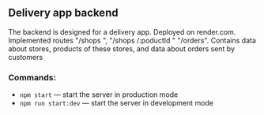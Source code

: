## Delivery app backend

The backend is designed for a delivery app. Deployed on render.com. Implemented routes "/shops ", "/shops /:poductId "
"/orders".
Сontains data about stores, products of these stores, and data about orders sent by customers

### Commands:

- `npm start` &mdash; start the server in production mode
- `npm run start:dev` &mdash; start the server in development mode

